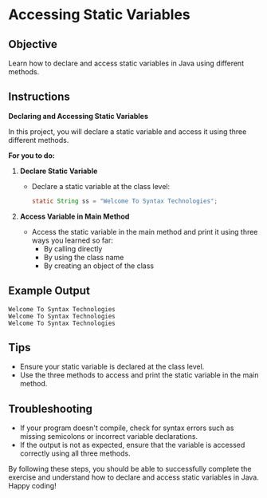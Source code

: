 # Accessing Static Variables

## Objective
Learn how to declare and access static variables in Java using different methods.

## Instructions

**Declaring and Accessing Static Variables**

In this project, you will declare a static variable and access it using three different methods.

**For you to do:**

1. **Declare Static Variable**
    - Declare a static variable at the class level:
      ```java
      static String ss = "Welcome To Syntax Technologies";
      ```

2. **Access Variable in Main Method**
    - Access the static variable in the main method and print it using three ways you learned so far:
        - By calling directly
        - By using the class name
        - By creating an object of the class

## Example Output
```
Welcome To Syntax Technologies
Welcome To Syntax Technologies
Welcome To Syntax Technologies
```

## Tips
- Ensure your static variable is declared at the class level.
- Use the three methods to access and print the static variable in the main method.

## Troubleshooting
- If your program doesn't compile, check for syntax errors such as missing semicolons or incorrect variable declarations.
- If the output is not as expected, ensure that the variable is accessed correctly using all three methods.

By following these steps, you should be able to successfully complete the exercise and understand how to declare and access static variables in Java. Happy coding!
